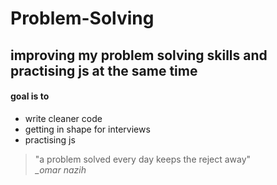 # Problem-Solving
## improving my problem solving skills and practising js at the same time
#### goal is to 
- write cleaner code
- getting in shape for interviews 
- practising js 
> "a problem solved every day keeps the reject away" <br> *_omar nazih*
